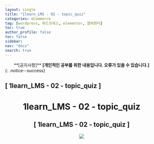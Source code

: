 ```yaml
---
layout: single
title: "1learn_LMS - 02 - topic_quiz"
categories: eCommerce
tag: [wordpress, 워드프레스, elementor, 엘레멘터]
toc: true
author_profile: false
toc: false
sidebar:
nav: "docs"
search: true
---
```


<center>**[공지사항]** <strong> [개인적인 공부를 위한 내용입니다. 오류가 있을 수 있습니다.] </strong></center>
{: .notice--success}

<h2>[ 1learn_LMS - 02 - topic_quiz ]</h2>

<div align="center"><p><h1>1learn_LMS - 02 - topic_quiz</h1></p></div>

<div align="center"><h2>[ 1learn_LMS - 02 - topic_quiz ]</h2>
<div align="center"><img src="http://drive.google.com/uc?export=view&id=10ermlqaEScYnmuWoSwsx8QeE-gJEl9vH"><br><br><br></div><br>














